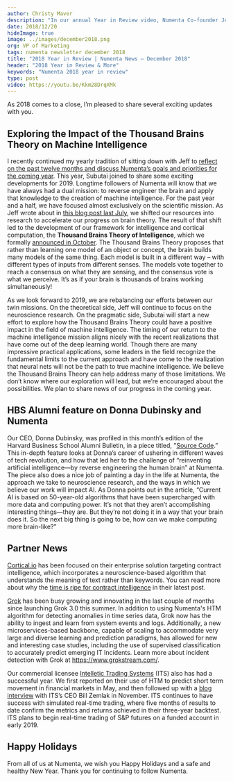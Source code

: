 ```yaml
---
author: Christy Maver
description: "In our annual Year in Review video, Numenta Co-founder Jeff Hawkins and VP Research Subutai Ahmad share their plans for exploring how the Thousand Brains Theory of Intelligence can have a positive impact in the field of machine intelligence."
date: 2018/12/20
hideImage: true
image: ../images/december2018.png
org: VP of Marketing
tags: numenta newsletter december 2018
title: "2018 Year in Review | Numenta News – December 2018"
header: "2018 Year in Review & More"
keywords: "Numenta 2018 year in review"
type: post
video: https://youtu.be/Kkm28DrqXMk
---
```


As 2018 comes to a close, I’m pleased to share several exciting updates with you.
## Exploring the Impact of the Thousand Brains Theory on Machine Intelligence
I recently continued my yearly tradition of sitting down with Jeff to [reflect on the past twelve months and discuss Numenta’s goals and priorities for the coming year](/resources/videos/numenta-2018-year-in-review/). This year, Subutai joined to share some exciting developments for 2019.  Longtime followers of Numenta will know that we have always had a dual mission: to reverse engineer the brain and apply that knowledge to the creation of machine intelligence.  For the past year and a half, we have focused almost exclusively on the scientific mission.  As Jeff wrote about in [this blog post last July]( /blog/2017/07/18/Numenta-Research-FY-2018/), we shifted our resources into research to accelerate our progress on brain theory.  The result of that shift led to the development of our framework for intelligence and cortical computation, the **Thousand Brains Theory of Intelligence**, which we formally [announced in October](/press/2018/10/15/numenta-introduces-breakthrough-theory-for-intelligence-and-cortical-computation/).  The Thousand Brains Theory proposes that rather than learning one model of an object or concept, the brain builds many models of the same thing. Each model is built in a different way – with different types of inputs from different senses.  The models vote together to reach a consensus on what they are sensing, and the consensus vote is what we perceive.   It’s as if your brain is thousands of brains working simultaneously!

As we look forward to 2019, we are rebalancing our efforts between our twin missions.  On the theoretical side, Jeff will continue to focus on the neuroscience research.  On the pragmatic side, Subutai will start a new effort to explore how the Thousand Brains Theory could have a positive impact in the field of machine intelligence.   The timing of our return to the machine intelligence mission aligns nicely with the recent realizations that have come out of the deep learning world.  Though there are many impressive practical applications, some leaders in the field recognize the fundamental limits to the current approach and have come to the realization that neural nets will not be the path to true machine intelligence.  We believe the Thousand Brains Theory can help address many of those limitations.  We don’t know where our exploration will lead, but we’re encouraged about the possibilities.  We plan to share news of our progress in the coming year.

## HBS Alumni feature on Donna Dubinsky and Numenta
Our CEO, Donna Dubinsky, was profiled in this month’s edition of the Harvard Business School Alumni Bulletin, in a piece titled, "[Source Code](https://www.alumni.hbs.edu/stories/Pages/story-impact.aspx?num=6827).” This in-depth feature looks at Donna’s career of ushering in different waves of tech revolution, and how that led her to the challenge of “reinventing artificial intelligence—by reverse engineering the human brain” at Numenta.  The piece also does a nice job of painting a day in the life at Numenta, the approach we take to neuroscience research, and the ways in which we believe our work will impact AI. As Donna points out in the article, “Current AI is based on 50-year-old algorithms that have been supercharged with more data and computing power. It’s not that they aren’t accomplishing interesting things—they are. But they’re not doing it in a way that your brain does it. So the next big thing is going to be, how can we make computing more brain-like?”
## Partner News
[Cortical.io](https://www.cortical.io/) has been focused on their enterprise solution targeting contract intelligence, which incorporates a neuroscience-based algorithm that understands the meaning of text rather than keywords.  You can read more about why the [time is ripe for contract intelligence]( http://www.cortical.io/blog/2018/11/27/the-time-is-ripe-for-contract-intelligence.html) in their latest post.

[Grok]( https://www.grokstream.com/) has been busy growing and innovating in the last couple of months since launching Grok 3.0 this summer. In addition to using Numenta's HTM algorithm for detecting anomalies in time series data, Grok now has the ability to ingest and learn from system events and logs. Additionally, a new microservices-based backbone, capable of scaling to accommodate very large and diverse learning and prediction paradigms, has allowed for new and interesting case studies, including the use of supervised classification to accurately predict emerging IT Incidents. Learn more about incident detection with Grok at https://www.grokstream.com/.

Our commercial licensee [Intelletic Trading Systems]( http://www.intelletic.com/) (ITS) also has had a successful year. We first reported on their use of HTM to predict short term movement in financial markets in May, and then followed up with a [blog interview]( /blog/2018/10/08/intelletic_trading_systems/) with ITS’s CEO Bill Zemlak in November. ITS continues to have success with simulated real-time trading, where five months of results to date confirm the metrics and returns achieved in their three-year backtest. ITS plans to begin real-time trading of S&P futures on a funded account in early 2019.
## Happy Holidays
From all of us at Numenta, we wish you Happy Holidays and a safe and healthy New Year. Thank you for continuing to follow Numenta.
